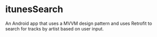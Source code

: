 # itunesSearch
An Android app that uses a MVVM design pattern and uses Retrofit to search for tracks by artist based on user input.
